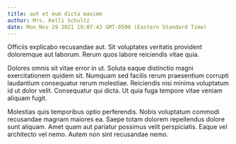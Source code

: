 ```yaml
---
title: aut et eum dicta maxime
author: Mrs. Kelli Schultz
date: Mon Nov 29 2021 19:07:43 GMT-0500 (Eastern Standard Time)
---
```

Officiis explicabo recusandae aut. Sit voluptates veritatis provident doloremque aut laborum. Rerum quos labore reiciendis vitae quia.

 Dolores omnis sit vitae error in ut. Soluta eaque distinctio magni exercitationem quidem sit. Numquam sed facilis rerum praesentium corrupti laudantium consequatur rerum molestiae. Reiciendis nisi minima voluptatum id ut dolor velit. Consequatur qui dicta. Ut quia fuga tempore vitae veniam aliquam fugit.

 Molestias quis temporibus optio perferendis. Nobis voluptatum commodi recusandae magnam maiores ea. Saepe totam dolorem repellendus dolore sunt aliquam. Amet quam aut pariatur possimus velit perspiciatis. Eaque vel architecto vel nemo. Autem non sint recusandae nemo.